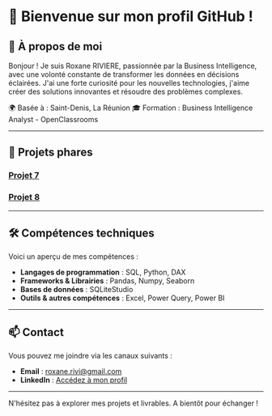 # 👋 Bienvenue sur mon profil GitHub !

## 🎯 À propos de moi
Bonjour ! Je suis Roxane RIVIERE, passionnée par la Business Intelligence, avec une volonté constante de transformer les données en décisions éclairées.
J'ai une forte curiosité pour les nouvelles technologies, j'aime créer des solutions innovantes et résoudre des problèmes complexes.  

🌍 Basée à : Saint-Denis, La Réunion
🎓 Formation : Business Intelligence Analyst - OpenClassrooms

---

## 🚀 Projets phares
### **[Projet 7](https://github.com/Roxane-R/POWER-BI)**

### **[Projet 8](https://github.com/Roxane-R/PYTHON)**

---

## 🛠️ Compétences techniques
Voici un aperçu de mes compétences :
- **Langages de programmation** : SQL, Python, DAX
- **Frameworks & Librairies** : Pandas, Numpy, Seaborn
- **Bases de données** : SQLiteStudio
- **Outils & autres compétences** : Excel, Power Query, Power BI
  
---

## 📫 Contact
Vous pouvez me joindre via les canaux suivants :
- **Email** : roxane.rivi@gmail.com
- **LinkedIn** : [Accédez à mon profil](https://www.linkedin.com/in/roxane-riviere/)

---
N'hésitez pas à explorer mes projets et livrables. A bientôt pour échanger ! 
